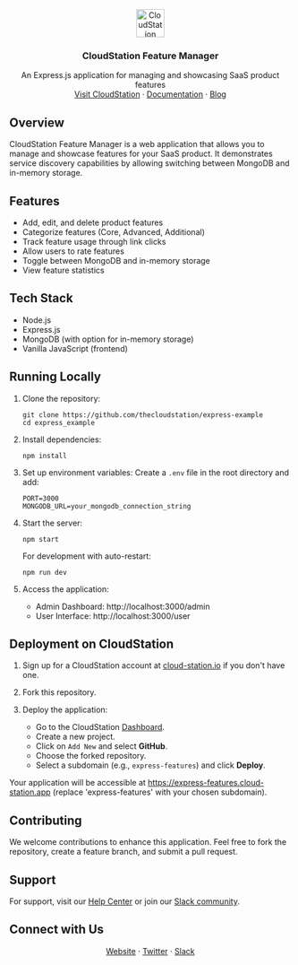 <div align="center">
  <a href="https://cloud-station.io">
    <img src="https://server.cloud-station.io/cloudstation/cs_icon.png" alt="CloudStation Logo" width="50">
  </a>
  <h3 align="center">CloudStation Feature Manager</h3>
  <p align="center">
    An Express.js application for managing and showcasing SaaS product features
    <br />
    <a href="https://cloud-station.io">Visit CloudStation</a> ·
    <a href="https://documentation.cloud-station.io/s/ce6e8846-8aec-4337-a850-5188b6dc6d6e">Documentation</a> ·
    <a href="https://blog.cloud-station.io">Blog</a>
  </p>
</div>

## Overview

CloudStation Feature Manager is a web application that allows you to manage and showcase features for your SaaS product. It demonstrates service discovery capabilities by allowing switching between MongoDB and in-memory storage.

## Features

- Add, edit, and delete product features
- Categorize features (Core, Advanced, Additional)
- Track feature usage through link clicks
- Allow users to rate features
- Toggle between MongoDB and in-memory storage
- View feature statistics

## Tech Stack

- Node.js
- Express.js
- MongoDB (with option for in-memory storage)
- Vanilla JavaScript (frontend)

## Running Locally

1. Clone the repository:
   ```
   git clone https://github.com/thecloudstation/express-example
   cd express_example
   ```

2. Install dependencies:
   ```
   npm install
   ```

3. Set up environment variables:
   Create a `.env` file in the root directory and add:
   ```
   PORT=3000
   MONGODB_URL=your_mongodb_connection_string
   ```

4. Start the server:
   ```
   npm start
   ```
   For development with auto-restart:
   ```
   npm run dev
   ```

5. Access the application:
   - Admin Dashboard: http://localhost:3000/admin
   - User Interface: http://localhost:3000/user

## Deployment on CloudStation

1. Sign up for a CloudStation account at [cloud-station.io](https://www.cloud-station.io/signup) if you don't have one.

2. Fork this repository.

3. Deploy the application:
   - Go to the CloudStation [Dashboard](https://www.cloud-station.io/dashboard/project).
   - Create a new project.
   - Click on `Add New` and select **GitHub**.
   - Choose the forked repository.
   - Select a subdomain (e.g., `express-features`) and click **Deploy**.

Your application will be accessible at https://express-features.cloud-station.app (replace 'express-features' with your chosen subdomain).

## Contributing

We welcome contributions to enhance this application. Feel free to fork the repository, create a feature branch, and submit a pull request.

## Support

For support, visit our [Help Center](https://documentation.cloud-station.io/s/ce6e8846-8aec-4337-a850-5188b6dc6d6e) or join our [Slack community](https://join.slack.com/t/cloudstationio/shared_invite/zt-20kougo40-Kd1196QzZ7bwUA0oPfZORA).

## Connect with Us

<p align="center">
  <a href="https://www.cloud-station.io/">Website</a> · 
  <a href="https://twitter.com/CloudStation_io">Twitter</a> · 
  <a href="https://join.slack.com/t/cloudstationio/shared_invite/zt-20kougo40-Kd1196QzZ7bwUA0oPfZORA">Slack</a>
</p>